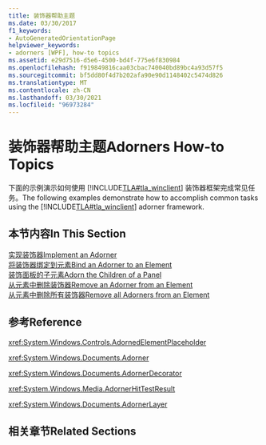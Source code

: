 ```yaml
---
title: 装饰器帮助主题
ms.date: 03/30/2017
f1_keywords:
- AutoGeneratedOrientationPage
helpviewer_keywords:
- adorners [WPF], how-to topics
ms.assetid: e29d7516-d5e6-4500-bd4f-775e6f830984
ms.openlocfilehash: f919849816caa03cbac740040bd89bc4a93d57f5
ms.sourcegitcommit: bf5dd80f4d7b202afa90e90d1148402c5474d826
ms.translationtype: MT
ms.contentlocale: zh-CN
ms.lasthandoff: 03/30/2021
ms.locfileid: "96973284"
---
```

# <a name="adorners-how-to-topics"></a><span data-ttu-id="651da-102">装饰器帮助主题</span><span class="sxs-lookup"><span data-stu-id="651da-102">Adorners How-to Topics</span></span>
<span data-ttu-id="651da-103">下面的示例演示如何使用 [!INCLUDE[TLA#tla_winclient](../../../includes/tlasharptla-winclient-md.md)] 装饰器框架完成常见任务。</span><span class="sxs-lookup"><span data-stu-id="651da-103">The following examples demonstrate how to accomplish common tasks using the [!INCLUDE[TLA#tla_winclient](../../../includes/tlasharptla-winclient-md.md)] adorner framework.</span></span>  
  
## <a name="in-this-section"></a><span data-ttu-id="651da-104">本节内容</span><span class="sxs-lookup"><span data-stu-id="651da-104">In This Section</span></span>  
 [<span data-ttu-id="651da-105">实现装饰器</span><span class="sxs-lookup"><span data-stu-id="651da-105">Implement an Adorner</span></span>](how-to-implement-an-adorner.md)  
 [<span data-ttu-id="651da-106">将装饰器绑定到元素</span><span class="sxs-lookup"><span data-stu-id="651da-106">Bind an Adorner to an Element</span></span>](how-to-bind-an-adorner-to-an-element.md)  
 [<span data-ttu-id="651da-107">装饰面板的子元素</span><span class="sxs-lookup"><span data-stu-id="651da-107">Adorn the Children of a Panel</span></span>](how-to-adorn-the-children-of-a-panel.md)  
 [<span data-ttu-id="651da-108">从元素中删除装饰器</span><span class="sxs-lookup"><span data-stu-id="651da-108">Remove an Adorner from an Element</span></span>](how-to-remove-an-adorner-from-an-element.md)  
 [<span data-ttu-id="651da-109">从元素中删除所有装饰器</span><span class="sxs-lookup"><span data-stu-id="651da-109">Remove all Adorners from an Element</span></span>](how-to-remove-all-adorners-from-an-element.md)  
  
## <a name="reference"></a><span data-ttu-id="651da-110">参考</span><span class="sxs-lookup"><span data-stu-id="651da-110">Reference</span></span>  
 <xref:System.Windows.Controls.AdornedElementPlaceholder>  
  
 <xref:System.Windows.Documents.Adorner>  
  
 <xref:System.Windows.Documents.AdornerDecorator>  
  
 <xref:System.Windows.Media.AdornerHitTestResult>  
  
 <xref:System.Windows.Documents.AdornerLayer>  
  
## <a name="related-sections"></a><span data-ttu-id="651da-111">相关章节</span><span class="sxs-lookup"><span data-stu-id="651da-111">Related Sections</span></span>
